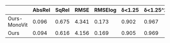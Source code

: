 ||AbsRel|SqRel|RMSE|RMSElog|δ<1.25|δ<1.25^2|δ<1.25^3|Link|
|-|-|-|-|-|-|-|-|-|
|Ours-MonoVit|0.096|0.675|4.341|0.173|0.902|0.967|0.984|https://github.com/devicednight3344/CMambaDepth/tree/main/Ours-Monovit|
|Ours|0.094|0.616|4.156|0.169|0.905|0.969|0.985|

